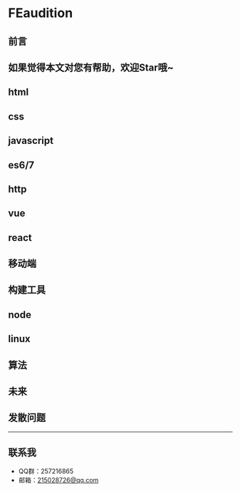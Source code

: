 # FEaudition
## 前言
如果觉得本文对您有帮助，欢迎Star哦~
---
## html

## css

## javascript

## es6/7

## http

## vue

## react

## 移动端

## 构建工具

## node

## linux

## 算法

## 未来

## 发散问题
---
## 联系我
+ QQ群：257216865
+ 邮箱：215028726@qq.com
